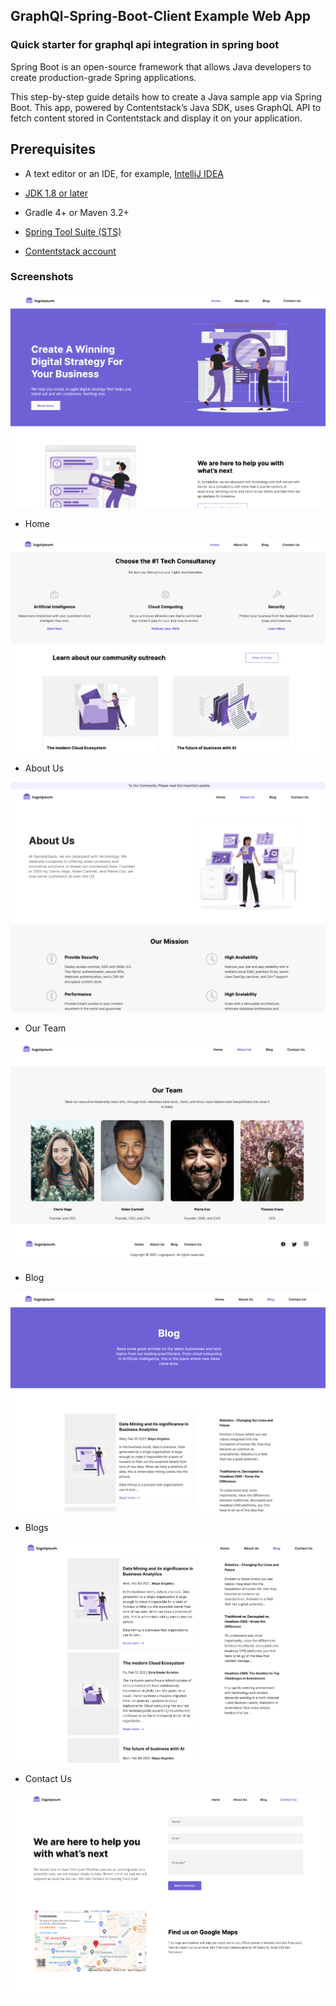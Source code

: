 ## GraphQl-Spring-Boot-Client Example Web App

### Quick starter for graphql api integration in spring boot


Spring Boot is an open-source framework that allows Java developers to create production-grade Spring applications.

This step-by-step guide details how to create a Java sample app via Spring Boot. This app, powered by Contentstack’s Java SDK, uses GraphQL API to fetch content stored in Contentstack and display it on your application.

## Prerequisites

-   A text editor or an IDE, for example, [IntelliJ IDEA](https://www.jetbrains.com/idea/download/)

-   [JDK 1.8 or later](https://www.oracle.com/in/java/technologies/javase/javase-jdk8-downloads.html)

-   Gradle 4+ or Maven 3.2+

-   [Spring Tool Suite (STS)](https://spring.io/tools)

-   [Contentstack account](https://www.contentstack.com/login/)











### Screenshots

![image info](./assets/one.png)

- Home

![image info](./assets/two.png)

- About Us

![image info](./assets/three.png)

- Our Team

![image info](./assets/four.png)

- Blog

![image info](./assets/five.png)

- Blogs

![image info](./assets/six.png)

- Contact Us

![image info](./assets/seven.png)
